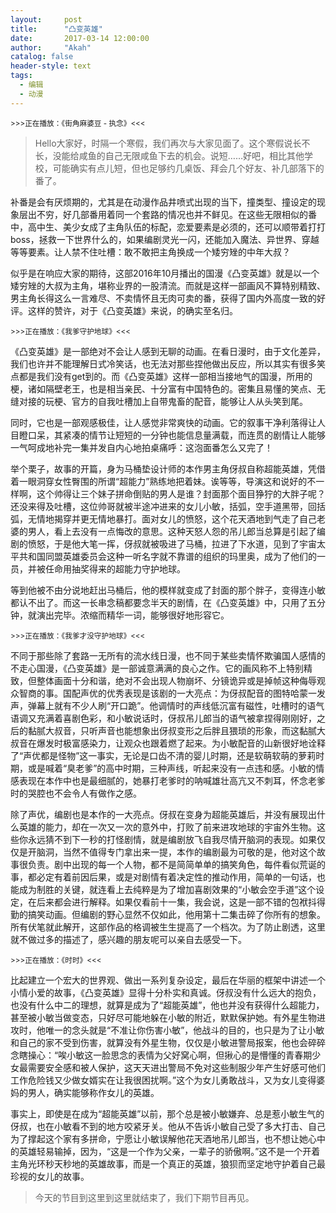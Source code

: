 ```yaml
---
layout:     post
title:      "凸变英雄"
date:       2017-03-14 12:00:00
author:     "Akah"
catalog: false
header-style: text
tags:
  - 编辑
  - 动漫
---
```


<small>>>>正在播放：《街角麻婆豆 - 执念》<<<</small>

> Hello大家好，时隔一个寒假，我们再次与大家见面了。这个寒假说长不长，没能给咸鱼的自己无限咸鱼下去的机会。说短……好吧，相比其他学校，可能确实有点儿短，但也足够约几桌饭、拜会几个好友、补几部落下的番了。

补番是会有厌烦期的，尤其是在动漫作品井喷式出现的当下，撞类型、撞设定的现象层出不穷，好几部番用着同一个套路的情况也并不鲜见。在这些无限相似的番中，高中生、美少女成了主角队伍的标配，恋爱要素是必须的，还可以顺带着打打boss，拯救一下世界什么的，如果编剧灵光一闪，还能加入魔法、异世界、穿越等等要素。让人禁不住吐槽：敢不敢把主角换成一个矮穷矬的中年大叔？

似乎是在响应大家的期待，这部2016年10月播出的国漫《凸变英雄》就是以一个矮穷矬的大叔为主角，堪称业界的一股清流。而就是这样一部画风不算特别精致、男主角长得这么一言难尽、不卖情怀且无肉可卖的番，获得了国内外高度一致的好评。这样的赞许，对于《凸变英雄》来说，的确实至名归。

 

<small>>>>正在播放：《我爹守护地球》<<<</small>

《凸变英雄》是一部绝对不会让人感到无聊的动画。在看日漫时，由于文化差异，我们也许并不能理解日式冷笑话，也无法对那些捏他做出反应，所以其实有很多笑点都是我们没有get到的。而《凸变英雄》这样一部相当接地气的国漫，所用的梗，诸如隔壁老王，也是相当亲民、十分富有中国特色的。密集且易懂的笑点、无缝对接的玩梗、官方的自我吐槽加上自带鬼畜的配音，能够让人从头笑到尾。

同时，它也是一部观感极佳，让人感觉非常爽快的动画。它的叙事干净利落得让人目瞪口呆，其紧凑的情节让短短的一分钟也能信息量满载，而连贯的剧情让人能够一气呵成地补完一集并发自内心地拍桌痛呼：这泡面番怎么又完了！

举个栗子，故事的开篇，身为马桶垫设计师的本作男主角伢叔自称超能英雄，凭借着一眼洞穿女性臀围的所谓“超能力”熟练地把着妹。诶等等，导演这和说好的不一样啊，这个帅得让三个妹子拼命倒贴的男人是谁？封面那个面目狰狞的大胖子呢？还没来得及吐槽，这位帅哥就被半途冲进来的女儿小敏，括弧，空手道黑带，回括弧，无情地揭穿并更无情地暴打。面对女儿的愤怒，这个花天酒地到气走了自己老婆的男人，看上去没有一点悔改的意思。这种天怒人怨的吊儿郎当总算是引起了编剧的愤怒，于是他大笔一挥，伢叔就被吸进了马桶，拉进了下水道，见到了宇宙太平共和国同盟英雄委员会这种一听名字就不靠谱的组织的玛里奥，成为了他们的一员，并被任命用抽奖得来的超能力守护地球。

等到他被不由分说地赶出马桶后，他的模样就变成了封面的那个胖子，变得连小敏都认不出了。而这一长串念稿都要念半天的剧情，在《凸变英雄》中，只用了五分钟，就演出完毕。浓缩而精华一词，能够很好地形容它。

 

<small>>>>正在播放：《我爹才没守护地球》<<<</small>

不同于那些除了套路一无所有的流水线日漫，也不同于某些卖情怀欺骗国人感情的不走心国漫，《凸变英雄》是一部诚意满满的良心之作。它的画风称不上特别精致，但整体画面十分和谐，绝对不会出现人物崩坏、分镜诡异或是掉帧这种侮辱观众智商的事。国配声优的优秀表现是该剧的一大亮点：为伢叔配音的图特哈蒙一发声，弹幕上就有不少人刷“开口跪”。他调情时的声线低沉富有磁性，吐槽时的语气语调又充满着喜剧色彩，和小敏说话时，伢叔吊儿郎当的语气被拿捏得刚刚好，之后的黏腻大叔音，只听声音也能想象出伢叔变形之后胖且猥琐的形象，而这黏腻大叔音在爆发时极富感染力，让观众也跟着燃了起来。为小敏配音的山新很好地诠释了“声优都是怪物”这一事实，无论是口齿不清的婴儿时期，还是软萌软萌的萝莉时期，或是喊着“臭老爹”的高中时期，三种声线，听起来没有一点违和感。小敏的情感表现在本作中也是最细腻的，她暴打老爹时的呐喊雄壮高亢又不刺耳，怀念老爹时的哭腔也不会令人有做作之感。

除了声优，编剧也是本作的一大亮点。伢叔在变身为超能英雄后，并没有展现出什么英雄的能力，却在一次又一次的意外中，打败了前来进攻地球的宇宙外生物。这些你永远猜不到下一秒的打怪剧情，就是编剧放飞自我尽情开脑洞的表现。如果仅仅是开脑洞，当然不值得专门拿出来一提，本作的编剧最为可敬的是，他对这个故事很负责。剧中出现的每一个人物，都不是简简单单的搞笑角色，每件看似荒诞的事，都必定有着前因后果，或是对剧情有着决定性的推动作用，简单的一句话，也能成为制胜的关键，就连看上去纯粹是为了增加喜剧效果的“小敏会空手道”这个设定，在后来都会进行解释。如果仅看前十一集，我会说，这是一部不错的包袱抖得勤的搞笑动画。但编剧的野心显然不仅如此，他用第十二集击碎了你所有的想象。所有伏笔就此解开，这部作品的格调被生生提高了一个档次。为了防止剧透，这里就不做过多的描述了，感兴趣的朋友呢可以亲自去感受一下。

 

<small>>>>正在播放：《时时》<<<</small>

比起建立一个宏大的世界观、做出一系列复杂设定，最后在华丽的框架中讲述一个小情小爱的故事，《凸变英雄》显得十分朴实和真诚。伢叔没有什么远大的抱负，也没有什么中二的理想，就算是成为了“超能英雄”，他也并没有获得什么超能力，甚至被小敏当做变态，只好尽可能地躲在小敏的附近，默默保护她。有外星生物进攻时，他唯一的念头就是“不准让你伤害小敏”，他战斗的目的，也只是为了让小敏和自己的家不受到伤害，就算没有外星生物，仅仅是小敏进警局报案，他也会碎碎念瞎操心：“唉小敏这一脸思念的表情为父好窝心啊，但揪心的是懵懂的青春期少女最需要安全感和被人保护，这天天进出警局不免对这些制服少年产生好感可他们工作危险钱又少做女婿实在让我很困扰啊。”这个为女儿勇敢战斗，又为女儿变得婆妈的男人，确实能够称作女儿的英雄。

 

事实上，即使是在成为“超能英雄”以前，那个总是被小敏嫌弃、总是惹小敏生气的伢叔，也在小敏看不到的地方咬紧牙关。他从不告诉小敏自己受了多大打击、自己为了撑起这个家有多拼命，宁愿让小敏误解他花天酒地吊儿郎当，也不想让她心中的英雄轻易输掉，因为，“这是一个作为父亲，一辈子的骄傲啊。”这不是一个开着主角光环秒天秒地的英雄故事，而是一个真正的英雄，狼狈而坚定地守护着自己最珍视的女儿的故事。




> 今天的节目到这里到这里就结束了，我们下期节目再见。



